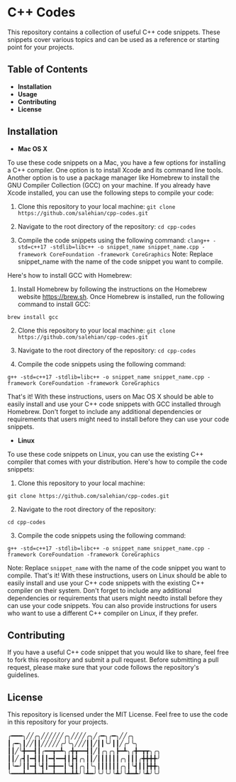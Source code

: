 # C++ Codes

This repository contains a collection of useful C++ code snippets. These snippets cover various topics and can be used as a reference or starting point for your projects.

## Table of Contents

- **Installation**
- **Usage**
- **Contributing**
- **License**

## Installation

- **Mac OS X**

To use these code snippets on a Mac, you have a few options for installing a C++ compiler. One option is to install Xcode and its command line tools. Another option is to use a package manager like Homebrew to install the GNU Compiler Collection (GCC) on your machine.
If you already have Xcode installed, you can use the following steps to compile your code:
1. Clone this repository to your local machine:
```git clone https://github.com/salehian/cpp-codes.git```

2. Navigate to the root directory of the repository:
```cd cpp-codes```

3. Compile the code snippets using the following command:
```clang++ -std=c++17 -stdlib=libc++ -o snippet_name snippet_name.cpp -framework CoreFoundation -framework CoreGraphics```
	Note: Replace snippet_name with the name of the code snippet you want to compile.

Here's how to install GCC with Homebrew:

1. Install Homebrew by following the instructions on the Homebrew website https://brew.sh.
Once Homebrew is installed, run the following command to install GCC:

```brew install gcc```

2. Clone this repository to your local machine:
```git clone https://github.com/salehian/cpp-codes.git```

3. Navigate to the root directory of the repository:
```cd cpp-codes```

4. Compile the code snippets using the following command:

```g++ -std=c++17 -stdlib=libc++ -o snippet_name snippet_name.cpp -framework CoreFoundation -framework CoreGraphics```

That's it! With these instructions, users on Mac OS X should be able to easily install and use your C++ code snippets with GCC installed through Homebrew. Don't forget to include any additional dependencies or requirements that users might need to install before they can use your code snippets.

- **Linux**

To use these code snippets on Linux, you can use the existing C++ compiler that comes with your distribution. Here's how to compile the code snippets:

1. Clone this repository to your local machine:

```git clone https://github.com/salehian/cpp-codes.git```

2. Navigate to the root directory of the repository:

```cd cpp-codes```

3. Compile the code snippets using the following command:

```g++ -std=c++17 -stdlib=libc++ -o snippet_name snippet_name.cpp -framework CoreFoundation -framework CoreGraphics```

Note: Replace `snippet_name` with the name of the code snippet you want to compile.
That's it! With these instructions, users on Linux should be able to easily install and use your C++ code snippets with the existing C++ compiler on their system. Don't forget to include any additional dependencies or requirements that users might needto install before they can use your code snippets. You can also provide instructions for users who want to use a different C++ compiler on Linux, if they prefer.

## Contributing

If you have a useful C++ code snippet that you would like to share, feel free to fork this repository and submit a pull request. Before submitting a pull request, please make sure that your code follows the repository's guidelines.

## License

This repository is licensed under the MIT License. Feel free to use the code in this repository for your projects.

╭━━━╮╱╱╭╮╱╱╱╱╱╱╭╮╱╱╱╱╭╮╱╭━╮╭━╮╱╱╭╮
┃╭━╮┃╱╱┃┃╱╱╱╱╱╭╯╰╮╱╱╱┃┃╱┃┃╰╯┃┃╱╭╯╰╮
┃┃╱╰╋━━┫┃╭━━┳━┻╮╭╋┳━━┫┃╱┃╭╮╭╮┣━┻╮╭╋━┳┳╮╭╮
┃┃╱╭┫┃━┫┃┃┃━┫━━┫┃┣┫╭╮┃┃╱┃┃┃┃┃┃╭╮┃┃┃╭╋╋╋╋╯
┃╰━╯┃┃━┫╰┫┃━╋━━┃╰┫┃╭╮┃╰╮┃┃┃┃┃┃╭╮┃╰┫┃┃┣╋╋╮
╰━━━┻━━┻━┻━━┻━━┻━┻┻╯╰┻━╯╰╯╰╯╰┻╯╰┻━┻╯╰┻╯╰╯